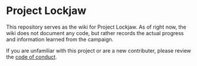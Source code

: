 
# Project Lockjaw

This repository serves as the wiki for Project Lockjaw. As of right now, the wiki does not document any code, but rather records the actual progress and information learned from the campaign. 

If you are unfamiliar with this project or are a new contributer, please review the [code of conduct](https://github.com/ranjit-ao/lockjaw/blob/master/CODE_OF_CONDUCT.md "CODE_OF_CONDUCT.md").
